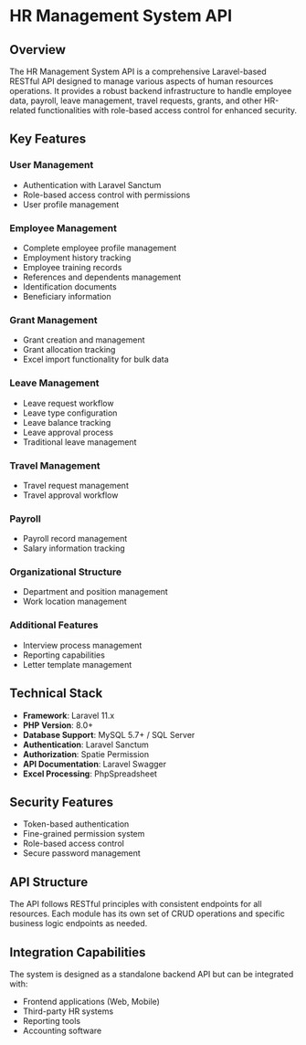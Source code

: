 # HR Management System API

## Overview

The HR Management System API is a comprehensive Laravel-based RESTful API designed to manage various aspects of human resources operations. It provides a robust backend infrastructure to handle employee data, payroll, leave management, travel requests, grants, and other HR-related functionalities with role-based access control for enhanced security.

## Key Features

### User Management
- Authentication with Laravel Sanctum
- Role-based access control with permissions
- User profile management

### Employee Management
- Complete employee profile management
- Employment history tracking
- Employee training records
- References and dependents management
- Identification documents
- Beneficiary information

### Grant Management
- Grant creation and management
- Grant allocation tracking
- Excel import functionality for bulk data

### Leave Management
- Leave request workflow
- Leave type configuration
- Leave balance tracking
- Leave approval process
- Traditional leave management

### Travel Management
- Travel request management
- Travel approval workflow

### Payroll
- Payroll record management
- Salary information tracking

### Organizational Structure
- Department and position management
- Work location management

### Additional Features
- Interview process management
- Reporting capabilities
- Letter template management

## Technical Stack

- **Framework**: Laravel 11.x
- **PHP Version**: 8.0+
- **Database Support**: MySQL 5.7+ / SQL Server
- **Authentication**: Laravel Sanctum
- **Authorization**: Spatie Permission
- **API Documentation**: Laravel Swagger
- **Excel Processing**: PhpSpreadsheet

## Security Features

- Token-based authentication
- Fine-grained permission system
- Role-based access control
- Secure password management

## API Structure

The API follows RESTful principles with consistent endpoints for all resources. Each module has its own set of CRUD operations and specific business logic endpoints as needed.

## Integration Capabilities

The system is designed as a standalone backend API but can be integrated with:
- Frontend applications (Web, Mobile)
- Third-party HR systems
- Reporting tools
- Accounting software 
